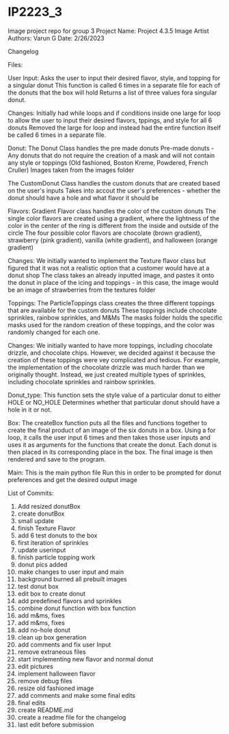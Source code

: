 # IP2223_3
Image project repo for group 3
Project Name: Project 4.3.5 Image Artist
Authors: Varun G
Date: 2/26/2023


Changelog

Files: 

User Input: 
Asks the user to input their desired flavor, style, and topping for a singular donut
This function is called 6 times in a separate file for each of the donuts that the box will hold
Returns a list of three values fora singular donut.

Changes: 
Initially had while loops and if conditions inside one large for loop to allow the user to input their desired flavors, tppings, and style for all 6 donuts
Removed the large for loop and instead had the entire function itself be called 6 times in a separate file. 
 


Donut: 
The Donut Class handles the pre made donuts
Pre-made donuts - Any donuts that do not require the creation of a mask and will not contain any style or toppings (Old fashioned, Boston Kreme, Powdered, French Cruller)
Images taken from the images folder

The CustomDonut Class handles the custom donuts that are created based on the user's inputs
Takes into accout the user's preferences - whether the donut should have a hole and what flavor it should be


Flavors: 
Gradient Flavor class handles the color of the custom donuts
The single color flavors are created using a gradient, where the lightness of the color in the center of the ring is different from the inside and outside of the circle
The four possible color flavors are chocolate (brown gradient), strawberry (pink gradient), vanilla (white gradient), and halloween (orange gradient)

Changes: 
We initially wanted to implement the Texture flavor class but figured that it was not a realistic option that a customer would have at a donut shop
The class takes an already inputted image, and pastes it onto the donut in place of the icing and toppings - in this case, the image would be an image of strawberries from the textures folder

Toppings: 
The ParticleToppings class creates the three different toppings that are available for the custom donuts
These toppings include chocolate sprinkles, rainbow sprinkles, and M&Ms
The masks folder holds the specific masks used for the random creation of these toppings, and the color was randomly changed for each one. 

Changes: 
We initially wanted to have more toppings, including chocolate drizzle, and chocolate chips. However, we decided against it because the creation of these toppings were vey complicated and tedious. For example, the implementation of the chocolate drizzle was much harder than we originally thought. Instead, we just created multiple types of sprinkles, including chocolate sprinkles and rainbow sprinkles. 


Donut_type: 
This function sets the style value of a particular donut to either HOLE or NO_HOLE
Determines whether that particular donut should have a hole in it or not. 

Box:
The createBox function puts all the files and functions together to create the final product of an image of the six donuts in a box. Using a for loop, it calls the user input 6 times and then takes those user inputs and uses it as arguments for the functions that create the donut. Each donut is then placed in its corresponding place in the box. The final image is then rendered and save to the program. 

Main: 
This is the main python file
Run this in order to be prompted for donut preferences and get the desired output image



List of Commits:
1. Add resized donutBox
2. create donutBox
3. small update
4. finish Texture Flavor
5. add 6 test donuts to the box
6. first iteration of sprinkles
7. update userinput
8. finish particle topping work
9. donut pics added
10. make changes to user input and main
11. background burned all prebuilt images
12. test donut box
13. edit box to create donut
14. add predefined flavors and sprinkles
15. combine donut function with box function
16. add m&ms, fixes
17. add m&ms, fixes
18. add no-hole donut
19. clean up box generation
20. add comments and fix user Input
21. remove extraneous files
22. start implementing new flavor and normal donut
23. edit pictures
24. implement halloween flavor
25. remove debug files
26. resize old fashioned image
27. add comments and make some final edits
28. final edits
29. create README.md
30. create a readme file for the changelog
31. last edit before submission

